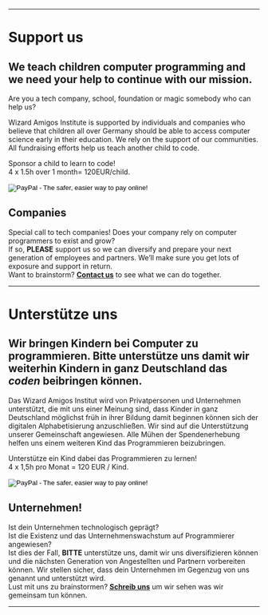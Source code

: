 
---
[](#english)
# Support us

## We teach children computer programming and we need your help to continue with our mission.

Are you a tech company, school, foundation or magic somebody who can help us? 

Wizard Amigos Institute is supported by individuals and companies who believe that children all over Germany should be able to access computer science early in their education. We rely on the support of our communities. All fundraising efforts help us teach another child to code.

Sponsor a child to learn to code!  
4 x 1.5h over 1 month= 120EUR/child.

<form action="https://www.paypal.com/cgi-bin/webscr" method="post" target="_top">
<input type="hidden" name="cmd" value="_s-xclick">
<input type="hidden" name="hosted_button_id" value="ZN2S7RND22VJC">
<input type="image" src="https://www.paypalobjects.com/en_US/i/btn/btn_donateCC_LG.gif" border="0" name="submit" alt="PayPal - The safer, easier way to pay online!">
<img alt="" border="0" src="https://www.paypalobjects.com/en_US/i/scr/pixel.gif" width="1" height="1">
</form>

## Companies

Special call to tech companies!
Does your company rely on computer programmers to exist and grow?  
If so, **PLEASE** support us so we can diversify and prepare your next generation of employees and partners. We’ll make sure you get lots of exposure and support in return.  
Want to brainstorm? **[Contact us](mailto:wizard@amigos.institute?Subject=Brainstorm)** to see what we can do together.

---
[](#german)
# Unterstütze uns

## Wir bringen Kindern bei Computer zu programmieren. Bitte unterstütze uns damit wir weiterhin Kindern in ganz Deutschland das *coden* beibringen können.

Das Wizard Amigos Institut wird von Privatpersonen und Unternehmen
unterstützt, die mit uns einer Meinung sind, dass Kinder in ganz Deutschland möglichst früh in ihrer Bildung damit beginnen können sich der digitalen Alphabetisierung anzuschließen. Wir sind auf die Unterstützung unserer Gemeinschaft angewiesen. Alle Mühen der Spendenerhebung helfen uns einem weiteren Kind das Programmieren beizubringen.

Unterstütze ein Kind dabei das Programmieren zu lernen!  
4 x 1,5h pro Monat = 120 EUR / Kind.

<form action="https://www.paypal.com/cgi-bin/webscr" method="post" target="_top">
<input type="hidden" name="cmd" value="_s-xclick">
<input type="hidden" name="hosted_button_id" value="ZN2S7RND22VJC">
<input type="image" src="https://www.paypalobjects.com/en_US/i/btn/btn_donateCC_LG.gif" border="0" name="submit" alt="PayPal - The safer, easier way to pay online!">
<img alt="" border="0" src="https://www.paypalobjects.com/en_US/i/scr/pixel.gif" width="1" height="1">
</form>

## Unternehmen!

Ist dein Unternehmen technologisch geprägt?  
Ist die Existenz und das Unternehmenswachstum auf Programmierer angewiesen?  
Ist dies der Fall, **BITTE** unterstütze uns, damit wir uns diversifizieren können und die nächsten Generation von Angestellten und Partnern vorbereiten können. Wir stellen sicher, dass dein Unternehmen im Gegenzug von uns genannt und unterstützt wird.  
Lust mit uns zu brainstormen? **[Schreib uns](mailto:wizard@amigos.institute?Subject=Brainstorm)** um wir sehen was wir gemeinsam tun können.

---
